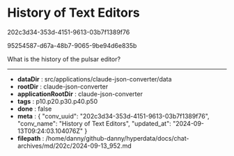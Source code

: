 # History of Text Editors

202c3d34-353d-4151-9613-03b7f1389f76

95254587-d67a-48b7-9065-9be94d6e835b

What is the history of the pulsar editor?

---

* **dataDir** : src/applications/claude-json-converter/data
* **rootDir** : claude-json-converter
* **applicationRootDir** : claude-json-converter
* **tags** : p10.p20.p30.p40.p50
* **done** : false
* **meta** : {
  "conv_uuid": "202c3d34-353d-4151-9613-03b7f1389f76",
  "conv_name": "History of Text Editors",
  "updated_at": "2024-09-13T09:24:03.104076Z"
}
* **filepath** : /home/danny/github-danny/hyperdata/docs/chat-archives/md/202c/2024-09-13_952.md